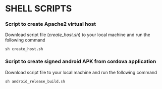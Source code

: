 # SHELL SCRIPTS

### Script to create Apache2 virtual host

Download script file (_create_host.sh_) to your local machine and run the following command

```
sh create_host.sh
```
### Script to create signed android APK from cordova application

Download script file to your local machine and run the following command

```
sh android_release_build.sh
```

